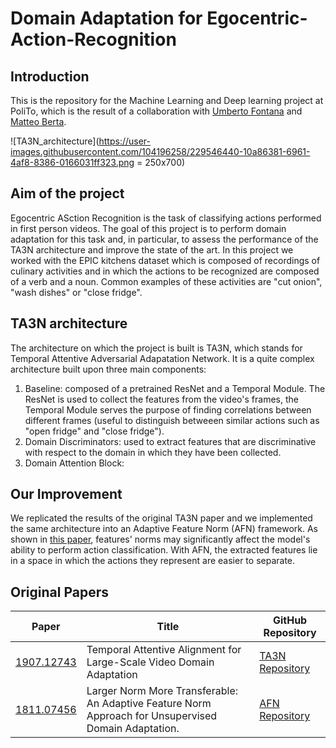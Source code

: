 
# Domain Adaptation for Egocentric-Action-Recognition

## Introduction
This is the repository for the Machine Learning and Deep learning project at PoliTo, which is the result of a collaboration with [Umberto Fontana](https://github.com/Terdis) and [Matteo Berta](https://github.com/MatteoBerta).

![TA3N_architecture](https://user-images.githubusercontent.com/104196258/229546440-10a86381-6961-4af8-8386-0166031ff323.png = 250x700)


## Aim of the project
Egocentric ASction Recognition is the task of classifying actions performed in first person videos. The goal of this project is to perform domain adaptation for this task and, in particular, to assess the performance of the TA3N architecture and improve the state of the art.
In this project we worked with the EPIC kitchens dataset which is composed of recordings of culinary activities and in which the actions to be recognized are composed of a verb and a noun. Common examples of these activities are "cut onion", "wash dishes" or "close fridge".


## TA3N architecture
The architecture on which the project is built is TA3N, which stands for Temporal Attentive Adversarial Adapatation Network. It is a quite complex architecture built upon three main components: 
1. Baseline: composed of a pretrained ResNet and a Temporal Module. The ResNet is used to collect the features from the video's frames, the Temporal Module serves the purpose of finding correlations between different frames (useful to distinguish betweeen similar actions such as "open fridge" and "close fridge").
2. Domain Discriminators: used to extract features that are discriminative with respect to the domain in which they have been collected.
3. Domain Attention Block:

## Our Improvement
We replicated the results of the original TA3N paper and we implemented the same architecture into an Adaptive Feature Norm (AFN) framework. As shown in 
[this paper](https://arxiv.org/pdf/1811.07456.pdf), features' norms may significantly affect the model's ability to perform action classification. With AFN, the extracted features lie in a space in which the actions they represent are easier to separate. 

## Original Papers

| Paper | Title | GitHub Repository |
| ----- | ----- | --------------------- |
| [1907.12743](https://arxiv.org/abs/1907.12743) | Temporal Attentive Alignment for Large-Scale Video Domain Adaptation | [TA3N Repository](https://github.com/jonmun/EPIC-KITCHENS-100_UDA_TA3N) |
| [1811.07456](https://arxiv.org/pdf/1811.07456.pdf) | Larger Norm More Transferable: An Adaptive Feature Norm Approach for Unsupervised Domain Adaptation. | [AFN Repository](https://github.com/jihanyang/AFN) |
